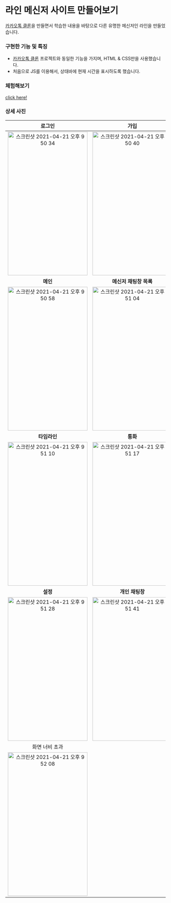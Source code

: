 # 라인 메신저 사이트 만들어보기

[카카오톡 클론](https://github.com/jiho-bae/katok-clone)을 만들면서 학습한 내용을 바탕으로 다른 유명한 메신저인 라인을 만들었습니다.

### 구현한 기능 및 특징

- [카카오톡 클론](https://github.com/jiho-bae/katok-clone) 프로젝트와 동일한 기능을 가지며,
  HTML & CSS만을 사용했습니다.
- 처음으로 JS를 이용해서, 상태바에 현재 시간을 표시하도록 했습니다.

### 체험해보기

[click here!](https://jiho-bae.github.io/line-selfmade)

### 상세 사진

|                                                                                          로그인                                                                                           |                                                                                           가입                                                                                            |
| :---------------------------------------------------------------------------------------------------------------------------------------------------------------------------------------: | :---------------------------------------------------------------------------------------------------------------------------------------------------------------------------------------: |
| <img width="250" height="450" alt="스크린샷 2021-04-21 오후 9 50 34" src="https://user-images.githubusercontent.com/67041709/115556939-2e6fea00-a2ec-11eb-8809-a43b9ac62b3b.png"> | <img width="250" height="450" alt="스크린샷 2021-04-21 오후 9 50 40" src="https://user-images.githubusercontent.com/67041709/115556951-30d24400-a2ec-11eb-83b1-a5d4a7e65489.png"> |
|                                                                                         **메인**                                                                                          |                                                                                  **메신저 채팅창 목록**                                                                                   |
| <img width="250" height="450" alt="스크린샷 2021-04-21 오후 9 50 58" src="https://user-images.githubusercontent.com/67041709/115556957-32037100-a2ec-11eb-9320-1e96289fbd99.png"> | <img width="250" height="450" alt="스크린샷 2021-04-21 오후 9 51 04" src="https://user-images.githubusercontent.com/67041709/115556962-329c0780-a2ec-11eb-8678-2b59c0562e4d.png"> |
|                                                                                       **타임라인**                                                                                        |                                                                                         **통화**                                                                                          |
| <img width="250" height="450" alt="스크린샷 2021-04-21 오후 9 51 10" src="https://user-images.githubusercontent.com/67041709/115556972-3465cb00-a2ec-11eb-89a6-b32c7834ba73.png"> | <img width="250" height="450" alt="스크린샷 2021-04-21 오후 9 51 17" src="https://user-images.githubusercontent.com/67041709/115557006-3a5bac00-a2ec-11eb-8e54-d5c1de90c299.png"> |
|                                                                                         **설정**                                                                                          |                                                                                      **개인 채팅창**                                                                                      |
| <img width="250" height="450" alt="스크린샷 2021-04-21 오후 9 51 28" src="https://user-images.githubusercontent.com/67041709/115557000-392a7f00-a2ec-11eb-827c-59a26ad79511.png"> | <img width="250" height="450" alt="스크린샷 2021-04-21 오후 9 51 41" src="https://user-images.githubusercontent.com/67041709/115556990-3760bb80-a2ec-11eb-94cd-e81e394597a3.png"> |
|                                                                                      화면 너비 초과                                                                                       |                                                                                                                                                                                           |
| <img width="250" height="450" alt="스크린샷 2021-04-21 오후 9 52 08" src="https://user-images.githubusercontent.com/67041709/115556986-362f8e80-a2ec-11eb-9007-a910923c19ae.png"> |
